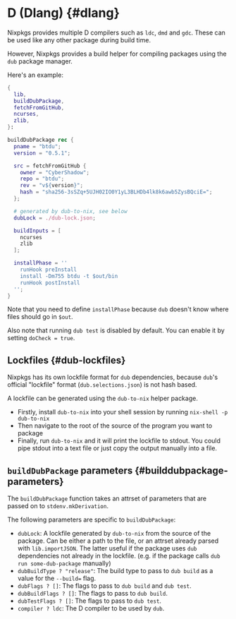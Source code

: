 # D (Dlang) {#dlang}

Nixpkgs provides multiple D compilers such as `ldc`, `dmd` and `gdc`.
These can be used like any other package during build time.

However, Nixpkgs provides a build helper for compiling packages using the `dub` package manager.

Here's an example:

```nix
{
  lib,
  buildDubPackage,
  fetchFromGitHub,
  ncurses,
  zlib,
}:

buildDubPackage rec {
  pname = "btdu";
  version = "0.5.1";

  src = fetchFromGitHub {
    owner = "CyberShadow";
    repo = "btdu";
    rev = "v${version}";
    hash = "sha256-3sSZq+5UJH02IO0Y1yL3BLHDb4lk8k6awb5ZysBQciE=";
  };

  # generated by dub-to-nix, see below
  dubLock = ./dub-lock.json;

  buildInputs = [
    ncurses
    zlib
  ];

  installPhase = ''
    runHook preInstall
    install -Dm755 btdu -t $out/bin
    runHook postInstall
  '';
}
```

Note that you need to define `installPhase` because `dub` doesn't know where files should go in `$out`.

Also note that running `dub test` is disabled by default. You can enable it by setting `doCheck = true`.

## Lockfiles {#dub-lockfiles}

Nixpkgs has its own lockfile format for `dub` dependencies, because `dub`'s official "lockfile" format (`dub.selections.json`) is not hash based.

A lockfile can be generated using the `dub-to-nix` helper package.

- Firstly, install `dub-to-nix` into your shell session by running `nix-shell -p dub-to-nix`
- Then navigate to the root of the source of the program you want to package
- Finally, run `dub-to-nix` and it will print the lockfile to stdout. You could pipe stdout into a text file or just copy the output manually into a file.

## `buildDubPackage` parameters {#builddubpackage-parameters}

The `buildDubPackage` function takes an attrset of parameters that are passed on to `stdenv.mkDerivation`.

The following parameters are specific to `buildDubPackage`:

- `dubLock`: A lockfile generated by `dub-to-nix` from the source of the package. Can be either a path to the file, or an attrset already parsed with `lib.importJSON`.
  The latter useful if the package uses `dub` dependencies not already in the lockfile. (e.g. if the package calls `dub run some-dub-package` manually)
- `dubBuildType ? "release"`: The build type to pass to `dub build` as a value for the `--build=` flag.
- `dubFlags ? []`: The flags to pass to `dub build` and `dub test`.
- `dubBuildFlags ? []`: The flags to pass to `dub build`.
- `dubTestFlags ? []`: The flags to pass to `dub test`.
- `compiler ? ldc`: The D compiler to be used by `dub`.
